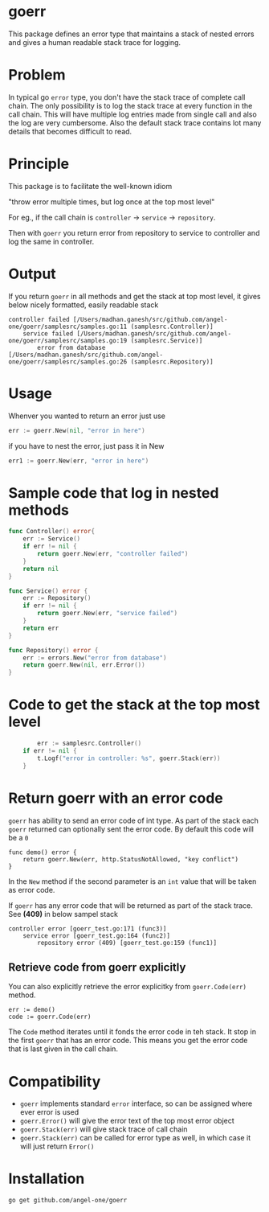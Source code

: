 # goerr
This package defines an error type that maintains a stack of nested errors and gives a human readable stack trace for logging.

# Problem
In typical go `error` type, you don't have the stack trace of complete call chain. The only possibility is to log the stack trace at every function in the call chain. This will have multiple log entries made from single call and also the log are very cumbersome. 
Also the default stack trace contains lot many details that becomes difficult to read.

# Principle
This package is to facilitate the well-known idiom

"throw error multiple times, but log once at the top most level"

For eg., if the call chain is `controller` -> `service` -> `repository`. 

Then with `goerr` you return error from repository to service to controller and log the same in controller.

# Output
If you return `goerr` in all methods and get the stack at top most level, it gives below nicely formatted, easily readable stack

```shell
controller failed [/Users/madhan.ganesh/src/github.com/angel-one/goerr/samplesrc/samples.go:11 (samplesrc.Controller)]
    service failed [/Users/madhan.ganesh/src/github.com/angel-one/goerr/samplesrc/samples.go:19 (samplesrc.Service)]
        error from database [/Users/madhan.ganesh/src/github.com/angel-one/goerr/samplesrc/samples.go:26 (samplesrc.Repository)]
```

# Usage
Whenver you wanted to return an error just use
```go
err := goerr.New(nil, "error in here")
```

if you have to nest the error, just pass it in New
```go
err1 := goerr.New(err, "error in here")
```

# Sample code that log in nested methods
```go
func Controller() error{
	err := Service()
	if err != nil {
		return goerr.New(err, "controller failed")
	}
	return nil
}

func Service() error {
	err := Repository()
	if err != nil {
		return goerr.New(err, "service failed")
	}
	return err
}

func Repository() error {
	err := errors.New("error from database")
	return goerr.New(nil, err.Error())
}
```
# Code to get the stack at the top most level
```go
        err := samplesrc.Controller()
	if err != nil {
		t.Logf("error in controller: %s", goerr.Stack(err))
	}
```

# Return goerr with an error code
`goerr` has ability to send an error code of int type. As part of the stack each `goerr` returned can optionally sent the error code. By default this code will be a `0`
```
func demo() error {
	return goerr.New(err, http.StatusNotAllowed, "key conflict")
}
```

In the `New` method if the second parameter is an `int` value that will be taken as error code.

If `goerr` has any error code that will be returned as part of the stack trace. See **(409)** in below sampel stack
```
controller error [goerr_test.go:171 (func3)]
    service error [goerr_test.go:164 (func2)]
        repository error (409) [goerr_test.go:159 (func1)]
```

## Retrieve code from goerr explicitly
You can also explicitly retrieve the error explicitky from `goerr.Code(err)` method.
```
err := demo()
code := goerr.Code(err)
```
The `Code` method iterates until it fonds the error code in teh stack. It stop in the first `goerr` that has an error code. This means you get the error code that is last given in the call chain.

# Compatibility
- `goerr` implements standard `error` interface, so can be assigned where ever error is used
- `goerr.Error()` will give the error text of the top most error object
- `goerr.Stack(err)` will give stack trace of call chain
- `goerr.Stack(err)` can be called for error type as well, in which case it will just return `Error()`

# Installation
```shell
go get github.com/angel-one/goerr
```

